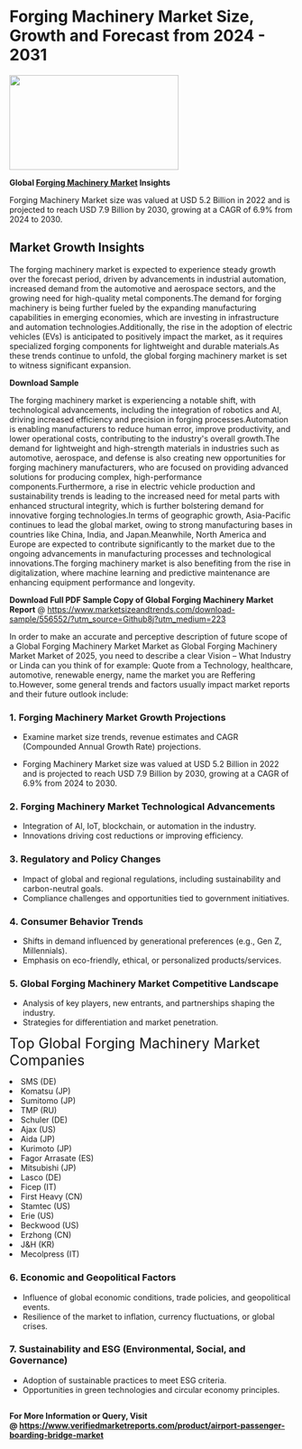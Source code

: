 <H1>Forging Machinery Market Size, Growth and Forecast from 2024 - 2031</H1><img class="aligncenter size-medium wp-image-584254" src="https://thirdeyenews.in/wp-content/uploads/2024/09/Global-Market-Research-300x168.jpeg" alt="" width="300" height="168" /><p><strong>Global&nbsp;<a href="https://www.marketsizeandtrends.com/download-sample/556552/?utm_source=Github8j?utm_medium=223">Forging Machinery Market</a> Insights</strong></p><p>Forging Machinery Market size was valued at USD 5.2 Billion in 2022 and is projected to reach USD 7.9 Billion by 2030, growing at a CAGR of 6.9% from 2024 to 2030.</p><p><h2>Market Growth Insights</h2> <p>The forging machinery market is expected to experience steady growth over the forecast period, driven by advancements in industrial automation, increased demand from the automotive and aerospace sectors, and the growing need for high-quality metal components.The demand for forging machinery is being further fueled by the expanding manufacturing capabilities in emerging economies, which are investing in infrastructure and automation technologies.Additionally, the rise in the adoption of electric vehicles (EVs) is anticipated to positively impact the market, as it requires specialized forging components for lightweight and durable materials.As these trends continue to unfold, the global forging machinery market is set to witness significant expansion.</p> <p><strong>Download Sample</strong></p> <p>The forging machinery market is experiencing a notable shift, with technological advancements, including the integration of robotics and AI, driving increased efficiency and precision in forging processes.Automation is enabling manufacturers to reduce human error, improve productivity, and lower operational costs, contributing to the industry's overall growth.The demand for lightweight and high-strength materials in industries such as automotive, aerospace, and defense is also creating new opportunities for forging machinery manufacturers, who are focused on providing advanced solutions for producing complex, high-performance components.Furthermore, a rise in electric vehicle production and sustainability trends is leading to the increased need for metal parts with enhanced structural integrity, which is further bolstering demand for innovative forging technologies.In terms of geographic growth, Asia-Pacific continues to lead the global market, owing to strong manufacturing bases in countries like China, India, and Japan.Meanwhile, North America and Europe are expected to contribute significantly to the market due to the ongoing advancements in manufacturing processes and technological innovations.The forging machinery market is also benefiting from the rise in digitalization, where machine learning and predictive maintenance are enhancing equipment performance and longevity.<p><span class=""><strong>Download Full PDF Sample Copy of Global Forging Machinery Market Report</strong> @ <a href="https://www.marketsizeandtrends.com/download-sample/556552/?utm_source=Github8j?utm_medium=223" target="_blank">https://www.marketsizeandtrends.com/download-sample/556552/?utm_source=Github8j?utm_medium=223</a></span></p><p>In order to make an accurate and perceptive description of future scope of a Global&nbsp;Forging Machinery Market Market as Global&nbsp;Forging Machinery Market Market of 2025, you need to describe a clear Vision &ndash; What Industry or Linda can you think of for example: Quote from a Technology, healthcare, automotive, renewable energy, name the market you are Reffering to.However, some general trends and factors usually impact market reports and their future outlook include:</p><h3>1.&nbsp;<strong>Forging Machinery Market Growth Projections</strong></h3><ul><li>Examine market size trends, revenue estimates and CAGR (Compounded Annual Growth Rate) projections.</li><li><p>Forging Machinery Market size was valued at USD 5.2 Billion in 2022 and is projected to reach USD 7.9 Billion by 2030, growing at a CAGR of 6.9% from 2024 to 2030.</p></li></ul><h3>2.&nbsp;<strong>Forging Machinery Market Technological Advancements</strong></h3><ul><li>Integration of AI, IoT, blockchain, or automation in the industry.</li><li>Innovations driving cost reductions or improving efficiency.</li></ul><h3>3.&nbsp;<strong>Regulatory and Policy Changes</strong></h3><ul><li>Impact of global and regional regulations, including sustainability and carbon-neutral goals.</li><li>Compliance challenges and opportunities tied to government initiatives.</li></ul><h3>4.&nbsp;<strong>Consumer Behavior Trends</strong></h3><ul><li>Shifts in demand influenced by generational preferences (e.g., Gen Z, Millennials).</li><li>Emphasis on eco-friendly, ethical, or personalized products/services.</li></ul><h3>5.&nbsp;<strong>Global Forging Machinery Market Competitive Landscape</strong></h3><ul><li>Analysis of key players, new entrants, and partnerships shaping the industry.</li><li>Strategies for differentiation and market penetration.</li></ul><p data-pm-slice="1 1 []"><span style="color: inherit; font-family: inherit; font-size: 25px;">Top Global Forging Machinery Market Companies</span></p><div class="" data-test-id=""><p><li>SMS (DE)</li><li> Komatsu (JP)</li><li> Sumitomo (JP)</li><li> TMP (RU)</li><li> Schuler (DE)</li><li> Ajax (US)</li><li> Aida (JP)</li><li> Kurimoto (JP)</li><li> Fagor Arrasate (ES)</li><li> Mitsubishi (JP)</li><li> Lasco (DE)</li><li> Ficep (IT)</li><li> First Heavy (CN)</li><li> Stamtec (US)</li><li> Erie (US)</li><li> Beckwood (US)</li><li> Erzhong (CN)</li><li> J&H (KR)</li><li> Mecolpress (IT)</li></p></div><h3>6.&nbsp;<strong>Economic and Geopolitical Factors</strong></h3><ul><li>Influence of global economic conditions, trade policies, and geopolitical events.</li><li>Resilience of the market to inflation, currency fluctuations, or global crises.</li></ul><h3>7.&nbsp;<strong>Sustainability and ESG (Environmental, Social, and Governance)</strong></h3><ul><li>Adoption of sustainable practices to meet ESG criteria.</li><li>Opportunities in green technologies and circular economy principles.</li></ul><h2><strong style="font-size: 14px;">For More Information or Query, Visit @&nbsp;</strong><a style="background-color: #ffffff; font-size: 14px;" href="https://www.marketsizeandtrends.com/report/forging-machinery-market/" target="_blank">https://www.verifiedmarketreports.com/product/airport-passenger-boarding-bridge-market</a></h2>